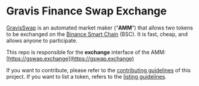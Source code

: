 # Gravis Finance Swap Exchange

[GravisSwap](https://gravis.finance/) is an automated market maker (“**AMM**”) that allows two tokens to be exchanged on the [Binance Smart Chain](https://www.binance.org/en/smartChain) (BSC). It is fast, cheap, and allows anyone to participate.

This repo is responsible for the **exchange** interface of the AMM: [https://gswap.exchange](https://gswap.exchange)

If you want to contribute, please refer to the [contributing guidelines](./CONTRIBUTING.md) of this project.
If you want to list a token, refers to the [listing guidelines](./listing.md).
